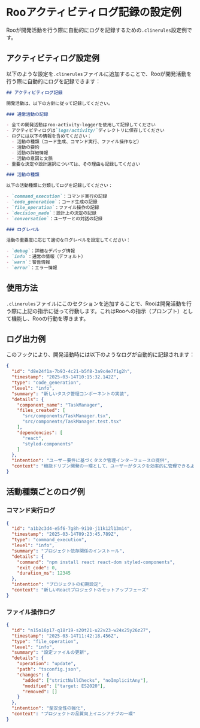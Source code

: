 # Rooアクティビティログ記録の設定例

Rooが開発活動を行う際に自動的にログを記録するための`.clinerules`設定例です。

## アクティビティログ設定例

以下のような設定を`.clinerules`ファイルに追加することで、Rooが開発活動を行う際に自動的にログを記録できます：

```markdown
## アクティビティログ記録

開発活動は、以下の方針に従って記録してください。

### 通常活動の記録

- 全ての開発活動はroo-activity-loggerを使用して記録してください
- アクティビティログは`logs/activity/`ディレクトリに保存してください
- ログには以下の情報を含めてください：
  - 活動の種類（コード生成、コマンド実行、ファイル操作など）
  - 活動の要約
  - 活動の詳細情報
  - 活動の意図と文脈
- 重要な決定や設計選択については、その理由も記録してください

### 活動の種類

以下の活動種類に分類してログを記録してください：

- `command_execution`：コマンド実行の記録
- `code_generation`：コード生成の記録
- `file_operation`：ファイル操作の記録
- `decision_made`：設計上の決定の記録
- `conversation`：ユーザーとの対話の記録

### ログレベル

活動の重要度に応じて適切なログレベルを設定してください：

- `debug`：詳細なデバッグ情報
- `info`：通常の情報（デフォルト）
- `warn`：警告情報
- `error`：エラー情報
```

## 使用方法

`.clinerules`ファイルにこのセクションを追加することで、Rooは開発活動を行う際に上記の指示に従って行動します。これはRooへの指示（プロンプト）として機能し、Rooの行動を導きます。

## ログ出力例

このフックにより、開発活動時には以下のようなログが自動的に記録されます：

```json
{
  "id": "d8e24f1a-7b93-4c21-b5f8-3a9c4e7f1g2h",
  "timestamp": "2025-03-14T10:15:32.142Z",
  "type": "code_generation",
  "level": "info",
  "summary": "新しいタスク管理コンポーネントの実装",
  "details": {
    "component_name": "TaskManager",
    "files_created": [
      "src/components/TaskManager.tsx",
      "src/components/TaskManager.test.tsx"
    ],
    "dependencies": [
      "react",
      "styled-components"
    ]
  },
  "intention": "ユーザー要件に基づくタスク管理インターフェースの提供",
  "context": "機能ドリブン開発の一環として、ユーザーがタスクを効率的に管理できるようにするためのコンポーネント"
}
```

## 活動種類ごとのログ例

### コマンド実行ログ

```json
{
  "id": "a1b2c3d4-e5f6-7g8h-9i10-j11k12l13m14",
  "timestamp": "2025-03-14T09:23:45.789Z",
  "type": "command_execution",
  "level": "info",
  "summary": "プロジェクト依存関係のインストール",
  "details": {
    "command": "npm install react react-dom styled-components",
    "exit_code": 0,
    "duration_ms": 12345
  },
  "intention": "プロジェクトの初期設定",
  "context": "新しいReactプロジェクトのセットアップフェーズ"
}
```

### ファイル操作ログ

```json
{
  "id": "n15o16p17-q18r19-s20t21-u22v23-w24x25y26z27",
  "timestamp": "2025-03-14T11:42:18.456Z",
  "type": "file_operation",
  "level": "info",
  "summary": "設定ファイルの更新",
  "details": {
    "operation": "update",
    "path": "tsconfig.json",
    "changes": {
      "added": ["strictNullChecks", "noImplicitAny"],
      "modified": ["target: ES2020"],
      "removed": []
    }
  },
  "intention": "型安全性の強化",
  "context": "プロジェクトの品質向上イニシアチブの一環"
}